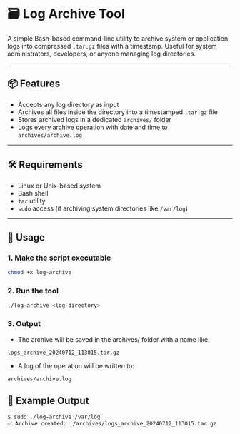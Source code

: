 # 🗃️ Log Archive Tool

A simple Bash-based command-line utility to archive system or application logs into compressed `.tar.gz` files with a timestamp. Useful for system administrators, developers, or anyone managing log directories.

---

## 📦 Features

- Accepts any log directory as input
- Archives all files inside the directory into a timestamped `.tar.gz` file
- Stores archived logs in a dedicated `archives/` folder
- Logs every archive operation with date and time to `archives/archive.log`

---

## 🛠️ Requirements

- Linux or Unix-based system
- Bash shell
- `tar` utility
- `sudo` access (if archiving system directories like `/var/log`)

---

## 🚀 Usage

### 1. Make the script executable

```bash
chmod +x log-archive
```

### 2. Run the tool

```bash
./log-archive <log-directory>
```

### 3. Output
- The archive will be saved in the archives/ folder with a name like:
```
logs_archive_20240712_113015.tar.gz
```

- A log of the operation will be written to:
```
archives/archive.log
```

## 📁 Example Output

```bash
$ sudo ./log-archive /var/log
✅ Archive created: ./archives/logs_archive_20240712_113015.tar.gz
```
